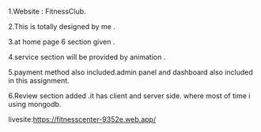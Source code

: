 1.Website : FitnessClub.

2.This is totally designed by me .

3.at home page 6 section given .

4.service section will be provided by animation .

5.payment method also included.admin panel and dashboard also included in this assignment.

6.Review section added .it has client and server side. where most of time i using mongodb.

livesite:https://fitnesscenter-9352e.web.app/